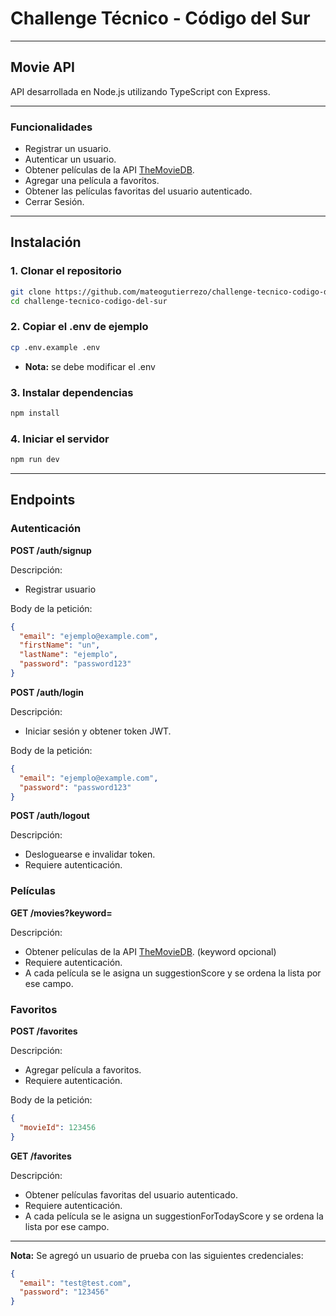 # Challenge Técnico - Código del Sur
---
## Movie API
API desarrollada en Node.js utilizando TypeScript con Express.

---

### Funcionalidades
- Registrar un usuario.
- Autenticar un usuario.
- Obtener películas de la API <a href="https://www.themoviedb.org/movie">TheMovieDB</a>.
- Agregar una película a favoritos.
- Obtener las películas favoritas del usuario autenticado.
- Cerrar Sesión.

---

## Instalación

### 1. Clonar el repositorio

```bash
git clone https://github.com/mateogutierrezo/challenge-tecnico-codigo-del-sur
cd challenge-tecnico-codigo-del-sur
```

### 2. Copiar el .env de ejemplo

```bash
cp .env.example .env
```
- **Nota:** se debe modificar el .env

### 3. Instalar dependencias
```bash
npm install
```

### 4. Iniciar el servidor
```bash
npm run dev
```

---

## Endpoints

### Autenticación

**POST /auth/signup**

Descripción: 
- Registrar usuario

Body de la petición:
```json
{
  "email": "ejemplo@example.com",
  "firstName": "un",
  "lastName": "ejemplo",
  "password": "password123"
}
```

**POST /auth/login**

Descripción:
- Iniciar sesión y obtener token JWT.

Body de la petición:
```json
{
  "email": "ejemplo@example.com",
  "password": "password123"
}
```

**POST /auth/logout**

Descripción:
- Desloguearse e invalidar token.
- Requiere autenticación.

### Películas

**GET /movies?keyword=**

Descripción:
- Obtener películas de la API <a href="https://www.themoviedb.org/movie">TheMovieDB</a>. (keyword opcional)
- Requiere autenticación.
- A cada película se le asigna un suggestionScore y se ordena la lista por ese campo.

### Favoritos

**POST /favorites**

Descripción:
- Agregar película a favoritos.
- Requiere autenticación.

Body de la petición:
```json
{
  "movieId": 123456
}
```

**GET /favorites**

Descripción:
- Obtener películas favoritas del usuario autenticado.
- Requiere autenticación.
- A cada película se le asigna un suggestionForTodayScore y se ordena la lista por ese campo.

---

**Nota:** Se agregó un usuario de prueba con las siguientes credenciales:

```json
{
  "email": "test@test.com",
  "password": "123456"
}
```

